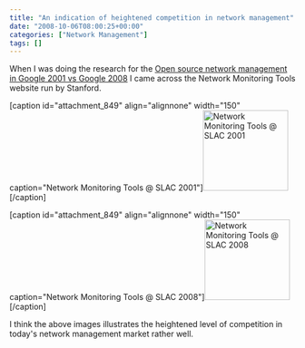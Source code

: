 ```yaml
---
title: "An indication of heightened competition in network management"
date: "2008-10-06T08:00:25+00:00"
categories: ["Network Management"]
tags: []
---
```


When I was doing the research for the <a href="http://techteapot.com/open-source-network-management-in-google-2001-vs-google-2008/">Open source network management in Google 2001 vs Google 2008</a> I came across the Network Monitoring Tools website run by Stanford.

[caption id="attachment_849" align="alignnone" width="150" caption="Network Monitoring Tools @ SLAC 2001"]<a href="http://techteapot.com/wp-content/uploads/2008/10/network-monitoring-tools-2001.jpg"><img class="size-thumbnail wp-image-849" title="network-monitoring-tools-2001" src="http://techteapot.com/wp-content/uploads/2008/10/network-monitoring-tools-2001.jpg" alt="Network Monitoring Tools @ SLAC 2001" width="150" height="142" /></a>[/caption]

[caption id="attachment_849" align="alignnone" width="150" caption="Network Monitoring Tools @ SLAC 2008"]<a href="http://techteapot.com/wp-content/uploads/2008/10/network-monitoring-tools-2008.jpg"><img class="size-thumbnail wp-image-849" title="network-monitoring-tools-2008" src="http://techteapot.com/wp-content/uploads/2008/10/network-monitoring-tools-2008.jpg" alt="Network Monitoring Tools @ SLAC 2008" width="150" height="142" /></a>[/caption]

I think the above images illustrates the heightened level of competition in today's network management market rather well.

